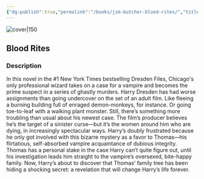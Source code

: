 ```yaml
---
{"dg-publish":true,"permalink":"/books/jim-butcher-blood-rites/","title":"\"Blood Rites\"","tags":["Fantasy"]}
---
```




![cover|150](http://books.google.com/books/content?id=mMw5BhdgLFwC&printsec=frontcover&img=1&zoom=1&edge=curl&source=gbs_api)

## Blood Rites

### Description

In this novel in the #1 New York Times bestselling Dresden Files, Chicago's only professional wizard takes on a case for a vampire and becomes the prime suspect in a series of ghastly murders. Harry Dresden has had worse assignments than going undercover on the set of an adult film. Like fleeing a burning building full of enraged demon-monkeys, for instance. Or going toe-to-leaf with a walking plant monster. Still, there’s something more troubling than usual about his newest case. The film’s producer believes he’s the target of a sinister curse—but it’s the women around him who are dying, in increasingly spectacular ways. Harry’s doubly frustrated because he only got involved with this bizarre mystery as a favor to Thomas—his flirtatious, self-absorbed vampire acquaintance of dubious integrity. Thomas has a personal stake in the case Harry can’t quite figure out, until his investigation leads him straight to the vampire’s oversexed, bite-happy family. Now, Harry’s about to discover that Thomas’ family tree has been hiding a shocking secret: a revelation that will change Harry’s life forever.
```